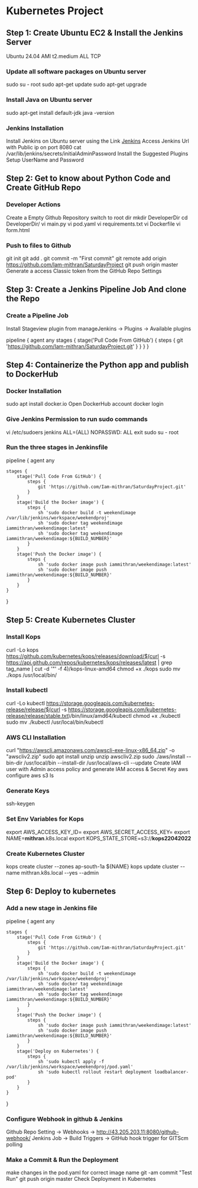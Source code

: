 # Kubernetes Project

## Step 1: Create Ubuntu EC2 & Install the Jenkins Server

Ubuntu 24.04 AMI
t2.medium
ALL TCP

### Update all software packages on Ubuntu server

sudo su - root
sudo apt-get update
sudo apt-get upgrade

### Install Java on Ubuntu server

sudo apt-get install default-jdk
java -version

### Jenkins Installation

Install Jenkins on Ubuntu server using the Link [Jenkins](https://www.jenkins.io/doc/book/installing/linux/#debianubuntu)
Access Jenkins Url with Public ip on port 8080
cat /var/lib/jenkins/secrets/initialAdminPassword
Install the Suggested Plugins
Setup UserName and Password

## Step 2: Get to know about Python Code and Create GitHub Repo

### Developer Actions

Create a Empty Github Repository
switch to root dir
mkdir DeveloperDir
cd DeveloperDir/
vi main.py
vi pod.yaml
vi requirements.txt
vi Dockerfile
vi form.html

### Push to files to Github

git init
git add .
git commit -m "First commit"
git remote add origin https://github.com/Iam-mithran/SaturdayProject
git push origin master
Generate a access Classic token from the GitHub Repo Settings

## Step 3: Create a Jenkins Pipeline Job And clone the Repo

### Create a Pipeline Job 

Install Stageview plugin from manageJenkins -> Plugins -> Available plugins

pipeline {
    agent any
    stages {
        stage('Pull Code From GitHub') {
            steps {
                git 'https://github.com/Iam-mithran/SaturdayProject.git'
            }
        }
    }
}

## Step 4: Containerize the Python app and publish to DockerHub

### Docker Installation

sudo apt install docker.io
Open DockerHub account
docker login

### Give Jenkins Permission to run sudo commands

vi /etc/sudoers
jenkins ALL=(ALL) NOPASSWD: ALL
exit
sudo su - root

### Run the three stages in Jenkinsfile

pipeline {
    agent any

    stages {
        stage('Pull Code From GitHub') {
            steps {
                git 'https://github.com/Iam-mithran/SaturdayProject.git'
            }
        }
        stage('Build the Docker image') {
            steps {
                sh 'sudo docker build -t weekendimage /var/lib/jenkins/workspace/weekendproj'
                sh 'sudo docker tag weekendimage iammithran/weekendimage:latest'
                sh 'sudo docker tag weekendimage iammithran/weekendimage:${BUILD_NUMBER}'
            }
        }
        stage('Push the Docker image') {
            steps {
                sh 'sudo docker image push iammithran/weekendimage:latest'
                sh 'sudo docker image push iammithran/weekendimage:${BUILD_NUMBER}'
            }
        }
    }
}

## Step 5: Create Kubernetes Cluster

### Install Kops
curl -Lo kops https://github.com/kubernetes/kops/releases/download/$(curl -s https://api.github.com/repos/kubernetes/kops/releases/latest | grep tag_name | cut -d '"' -f 4)/kops-linux-amd64
chmod +x ./kops
sudo mv ./kops /usr/local/bin/

### Install kubectl

curl -Lo kubectl https://storage.googleapis.com/kubernetes-release/release/$(curl -s https://storage.googleapis.com/kubernetes-release/release/stable.txt)/bin/linux/amd64/kubectl
chmod +x ./kubectl
sudo mv ./kubectl /usr/local/bin/kubectl

### AWS CLI Installation

curl "https://awscli.amazonaws.com/awscli-exe-linux-x86_64.zip" -o "awscliv2.zip"
sudo apt install unzip
unzip awscliv2.zip
sudo ./aws/install --bin-dir /usr/local/bin --install-dir /usr/local/aws-cli --update
Create IAM user with Admin access policy and generate IAM access & Secret Key
aws configure
aws s3 ls

### Generate Keys

ssh-keygen

### Set Env Variables for Kops

export AWS_ACCESS_KEY_ID=
export AWS_SECRET_ACCESS_KEY=
export NAME=**mithran**.k8s.local
export KOPS_STATE_STORE=s3://**kops22042022**

### Create Kubernetes Cluster

kops create cluster --zones ap-south-1a ${NAME}
kops update cluster --name mithran.k8s.local --yes --admin

## Step 6: Deploy to kubernetes

### Add a new stage in Jenkins file

pipeline {
    agent any

    stages {
        stage('Pull Code From GitHub') {
            steps {
                git 'https://github.com/Iam-mithran/SaturdayProject.git'
            }
        }
        stage('Build the Docker image') {
            steps {
                sh 'sudo docker build -t weekendimage /var/lib/jenkins/workspace/weekendproj'
                sh 'sudo docker tag weekendimage iammithran/weekendimage:latest'
                sh 'sudo docker tag weekendimage iammithran/weekendimage:${BUILD_NUMBER}'
            }
        }
        stage('Push the Docker image') {
            steps {
                sh 'sudo docker image push iammithran/weekendimage:latest'
                sh 'sudo docker image push iammithran/weekendimage:${BUILD_NUMBER}'
            }
        }
        stage('Deploy on Kubernetes') {
            steps {
                sh 'sudo kubectl apply -f /var/lib/jenkins/workspace/weekendproj/pod.yaml'
                sh 'sudo kubectl rollout restart deployment loadbalancer-pod'
            }
        }
    }
}

### Configure Webhook in github & Jenkins

Github Repo Setting -> Webhooks -> http://43.205.203.11:8080/github-webhook/
Jenkins Job -> Build Triggers -> GitHub hook trigger for GITScm polling

### Make a Commit & Run the Deployment

make changes in the pod.yaml for correct image name
git -am commit "Test Run"
git push origin master
Check Deployment in Kubernetes
